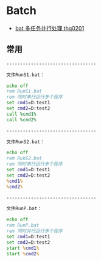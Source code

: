 # Batch

- [bat 多任务并行处理 thq0201](https://blog.csdn.net/thq0201/article/details/7238069)

## 常用

```bat
---------------------------------

文件RunS1.bat：

echo off
rem RunS1.bat
rem 同时串行运行多个程序
set cmd1=D:test1
set cmd2=D:test2
call %cmd1%
call %cmd2%

---------------------------------

文件RunS2.bat：

echo off
rem RunS2.bat
rem 同时串行运行多个程序
set cmd1=D:test1
set cmd2=D:test2
%cmd1%
%cmd2%

---------------------------------

文件RunP.bat：

echo off
rem RunP.bat
rem 同时并行运行多个程序
set cmd1=D:test1
set cmd2=D:test2
start %cmd1%
start %cmd2%
```
